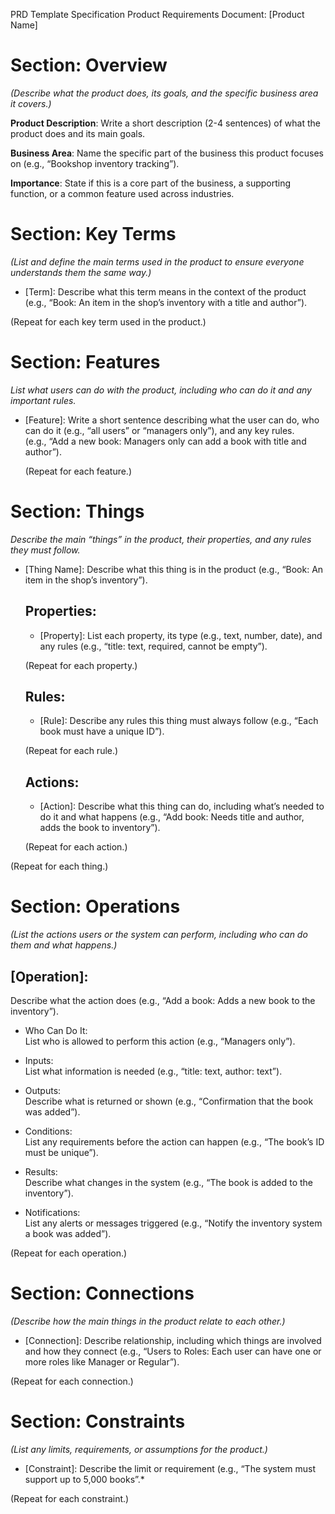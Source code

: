 PRD Template Specification
Product Requirements Document: [Product Name]

# Section: Overview
_(Describe what the product does, its goals, and the specific business area it covers.)_

**Product Description**: Write a short description (2-4 sentences) of what the product does and its main goals.  

**Business Area**: Name the specific part of the business this product focuses on (e.g., “Bookshop inventory tracking”).  

**Importance**: State if this is a core part of the business, a supporting function, or a common feature used across industries.

# Section: Key Terms
_(List and define the main terms used in the product to ensure everyone understands them the same way.)_

- [Term]: Describe what this term means in the context of the product (e.g., “Book: An item in the shop’s inventory with a title and author”).  

(Repeat for each key term used in the product.)

# Section: Features
*List what users can do with the product, including who can do it and any important rules.*
- [Feature]: Write a short sentence describing what the user can do, who can do it (e.g., “all users” or “managers only”), and any key rules.  
(e.g., “Add a new book: Managers only can add a book with title and author”).  

    (Repeat for each feature.)

# Section: Things
*Describe the main “things” in the product, their properties, and any rules they must follow.*
- [Thing Name]: Describe what this thing is in the product (e.g., “Book: An item in the shop’s inventory”).  

    ## Properties:  
    - [Property]: List each property, its type (e.g., text, number, date), and any rules (e.g., “title: text, required, cannot be empty”).  

    (Repeat for each property.)

    ## Rules:  
    - [Rule]: Describe any rules this thing must always follow (e.g., “Each book must have a unique ID”).  

    (Repeat for each rule.)

    ## Actions:  
    - [Action]: Describe what this thing can do, including what’s needed to do it and what happens (e.g., “Add book: Needs title and author, adds the book to inventory”).  

    (Repeat for each action.)

(Repeat for each thing.)

# Section: Operations
_(List the actions users or the system can perform, including who can do them and what happens.)_
## [Operation]:  
Describe what the action does (e.g., “Add a book: Adds a new book to the inventory”).  

- Who Can Do It:  
List who is allowed to perform this action (e.g., “Managers only”).  

- Inputs:  
List what information is needed (e.g., “title: text, author: text”).  

- Outputs:  
Describe what is returned or shown (e.g., “Confirmation that the book was added”).  

- Conditions:  
List any requirements before the action can happen (e.g., “The book’s ID must be unique”).  

- Results:  
Describe what changes in the system (e.g., “The book is added to the inventory”).  

- Notifications:  
List any alerts or messages triggered (e.g., “Notify the inventory system a book was added”).

(Repeat for each operation.)

# Section: Connections
_(Describe how the main things in the product relate to each other.)_
- [Connection]: Describe relationship, including which things are involved and how they connect (e.g., “Users to Roles: Each user can have one or more roles like Manager or Regular”).  

(Repeat for each connection.)

# Section: Constraints
_(List any limits, requirements, or assumptions for the product.)_  
- [Constraint]: Describe the limit or requirement (e.g., “The system must support up to 5,000 books”.*

(Repeat for each constraint.)

